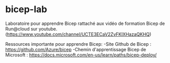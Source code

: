 # bicep-lab
Laboratoire pour apprendre Bicep rattaché aux vidéo de formation Bicep de Run@cloud sur youtube. (https://www.youtube.com/channel/UCTE3ECaV2ZvFKlXHazaQKHQ)

Ressources importante pour apprendre Bicep:
-Site Github de Bicep : https://github.com/Azure/bicep
-Chemin d'apprentissage Bicep de Microsoft : https://docs.microsoft.com/en-us/learn/paths/bicep-deploy/
